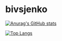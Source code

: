 # bivsjenko

[![Anurag's GitHub stats](https://github-readme-stats.vercel.app/api?username=bivtsjenko)](https://github.com/anuraghazra/github-readme-stats)

[![Top Langs](https://github-readme-stats.vercel.app/api/top-langs/?username=bivtsjenko&layout=compact)](https://github.com/bivtsjenko/[github-readme-stats](https://github.com/bivtsjenko/github-readme-stats))


